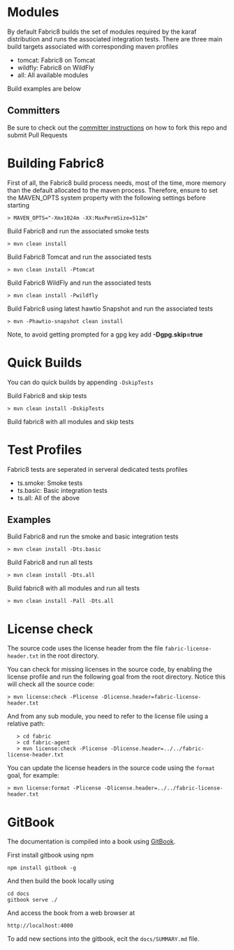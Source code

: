 Modules
===================

By default Fabric8 builds the set of modules required by the karaf distribution and runs the associated integration tests.
There are three main build targets associated with corresponding maven profiles

* tomcat: Fabric8 on Tomcat 
* wildfly: Fabric8 on WildFly
* all: All available modules

Build examples are below

Committers
----------

Be sure to check out the [committer instructions](http://174.129.32.31:8080/) on how to fork this repo and submit Pull Requests

Building Fabric8
============

First of all, the Fabric8 build process needs, most 
of the time, more memory than the default allocated
to the maven process. Therefore, ensure to set the 
MAVEN_OPTS system property with the following settings
before starting

    > MAVEN_OPTS="-Xmx1024m -XX:MaxPermSize=512m"

Build Fabric8 and run the associated smoke tests

    > mvn clean install
    
Build Fabric8 Tomcat and run the associated tests

    > mvn clean install -Ptomcat
    
Build Fabric8 WildFly and run the associated tests

    > mvn clean install -Pwildfly
    
Build Fabric8 using latest hawtio Snapshot and run the associated tests

    > mvn -Phawtio-snapshot clean install

Note, to avoid getting prompted for a gpg key add **-Dgpg.skip=true**

Quick Builds
==========

You can do quick builds by appending `-DskipTests`

Build Fabric8 and skip tests

    > mvn clean install -DskipTests

Build fabric8 with all modules and skip tests

Test Profiles
==========

Fabric8 tests are seperated in serveral dedicated tests profiles

* ts.smoke:   Smoke tests
* ts.basic:   Basic integration tests
* ts.all:     All of the above

Examples
--------

Build Fabric8 and run the smoke and basic integration tests

    > mvn clean install -Dts.basic
    
Build Fabric8 and run all tests

    > mvn clean install -Dts.all
    
Build fabric8 with all modules and run all tests

    > mvn clean install -Pall -Dts.all
    

License check
=============

The source code uses the license header from the file ```fabric-license-header.txt``` in the root directory.

You can check for missing licenses in the source code, by enabling the license profile and run the following goal from the root directory. Notice this will check all the source code:

    > mvn license:check -Plicense -Dlicense.header=fabric-license-header.txt

And from any sub module, you need to refer to the license file using a relative path:

```
   > cd fabric
   > cd fabric-agent
   > mvn license:check -Plicense -Dlicense.header=../../fabric-license-header.txt 
```

You can update the license headers in the source code using the ```format``` goal, for example:

    > mvn license:format -Plicense -Dlicense.header=../../fabric-license-header.txt 


GitBook
=======

The documentation is compiled into a book using [GitBook](https://github.com/GitbookIO/gitbook).

First install gitbook using npm

    npm install gitbook -g

And then build the book locally using

    cd docs
    gitbook serve ./

And access the book from a web browser at

    http://localhost:4000

To add new sections into the gitbook, ecit the `docs/SUMMARY.md` file.
